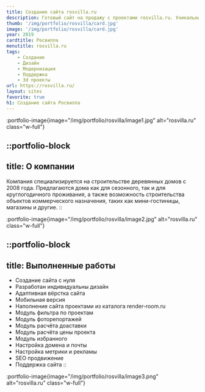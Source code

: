 ```yaml
---
title: Создание сайта rosvilla.ru
description: Готовый сайт на продажу с проектами rosvilla.ru. Уникальный дизайн, система ModX
thumb: '/img/portfolio/rosvilla/card.jpg'
image: '/img/portfolio/rosvilla/card.jpg'
year: 2019
cardtitle: Росвилла
menutitle: rosvilla.ru
tags:
    - Создание
    - Дизайн
    - Модернизация
    - Поддержка
    - 3d проекты
url: https://rosvilla.ru/
layout: sites
favorite: true
h1: Создание сайта Росвилла
---
```

:portfolio-image{image="/img/portfolio/rosvilla/image1.jpg" alt="rosvilla.ru" class="w-full"}


::portfolio-block
---
title: О компании
---
Компания специализируется на строительстве деревянных домов с 2008 года. Предлагаются дома как для сезонного, так и для круглогодичного проживания, а также возможность строительства объектов коммерческого назначения, таких как мини-гостиницы, магазины и другие.
::

:portfolio-image{image="/img/portfolio/rosvilla/image2.jpg" alt="rosvilla.ru" class="w-full"}

::portfolio-block
---
title: Выполненные работы
---
- Создание сайта с нуля
- Разработан индивидуальны дизайн
- Адаптивная вёрстка сайта
- Мобильная версия
- Наполнение сайта проектами из каталога render-room.ru
- Модуль фильтра по проектам
- Модуль фоторепортажей
- Модуль расчёта доаставки
- Модуль расчёта цены проекта
- Модуль избранного
- Настройка домена и почты
- Настройка метрики и рекламы
- SEO продвижение
- Поддержка сайта
::

:portfolio-image{image="/img/portfolio/rosvilla/image3.png" alt="rosvilla.ru" class="w-full"}